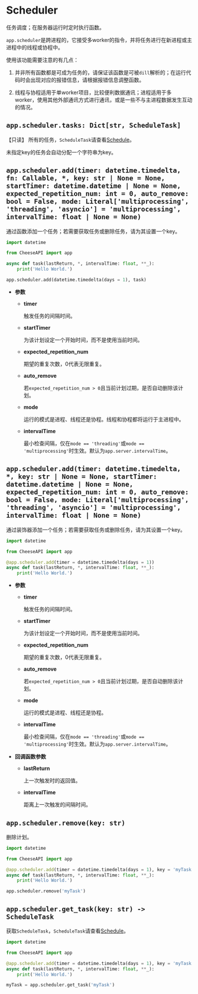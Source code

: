 # **Scheduler**

任务调度；在服务器运行时定时执行函数。

`app.scheduler`是跨进程的，它接受多worker的指令，并将任务进行在新进程或主进程中的线程或协程中。

使用该功能需要注意的有几点：

1. 并非所有函数都是可成为任务的，请保证该函数是可被`dill`解析的；在运行代码时会出现对应的报错信息，请根据报错信息调整函数。

2. 线程与协程适用于单worker项目，比较便利数据通讯；进程适用于多worker，使用其他外部通讯方式进行通讯，或是一些不与主进程数据发生互动的情况。

## **`app.scheduler.tasks: Dict[str, ScheduleTask]`**

【只读】 所有的任务，`ScheduleTask`请查看[Schedule](../Schedule.md)。

未指定key的任务会自动分配一个字符串为key。

## **`app.scheduler.add(timer: datetime.timedelta, fn: Callable, *, key: str | None = None, startTimer: datetime.datetime | None = None, expected_repetition_num: int = 0, auto_remove: bool = False, mode: Literal['multiprocessing', 'threading', 'asyncio'] = 'multiprocessing', intervalTime: float | None = None)`**

通过函数添加一个任务；若需要获取任务或删除任务，请为其设置一个key。

```python
import datetime

from CheeseAPI import app

async def task(lastReturn, *, intervalTime: float, **_):
    print('Hello World.')

app.scheduler.add(datetime.timedelta(days = 1), task)
```

- **参数**

    - **timer**

        触发任务的间隔时间。

    - **startTimer**

        为该计划设定一个开始时间，而不是使用当前时间。

    - **expected_repetition_num**

        期望的重复次数，0代表无限重复。

    - **auto_remove**

        若`expected_repetition_num > 0`且当前计划过期，是否自动删除该计划。

    - **mode**

        运行的模式是进程、线程还是协程。线程和协程都将运行于主进程中。

    - **intervalTime**

        最小检查间隔，仅在`mode == 'threading'`或`mode == 'multiprocessing'`时生效。默认为`app.server.intervalTime`。

## **`app.scheduler.add(timer: datetime.timedelta, *, key: str | None = None, startTimer: datetime.datetime | None = None, expected_repetition_num: int = 0, auto_remove: bool = False, mode: Literal['multiprocessing', 'threading', 'asyncio'] = 'multiprocessing', intervalTime: float | None = None)`**

通过装饰器添加一个任务；若需要获取任务或删除任务，请为其设置一个key。

```python
import datetime

from CheeseAPI import app

@app.scheduler.add(timer = datetime.timedelta(days = 1))
async def task(lastReturn, *, intervalTime: float, **_):
    print('Hello World.')
```

- **参数**

    - **timer**

        触发任务的间隔时间。

    - **startTimer**

        为该计划设定一个开始时间，而不是使用当前时间。

    - **expected_repetition_num**

        期望的重复次数，0代表无限重复。

    - **auto_remove**

        若`expected_repetition_num > 0`且当前计划过期，是否自动删除该计划。

    - **mode**

        运行的模式是进程、线程还是协程。

    - **intervalTime**

        最小检查间隔，仅在`mode == 'threading'`或`mode == 'multiprocessing'`时生效。默认为`app.server.intervalTime`。

- **回调函数参数**

    - **lastReturn**

        上一次触发时的返回值。

    - **intervalTime**

        距离上一次触发的间隔时间。

## **`app.scheduler.remove(key: str)`**

删除计划。

```python
import datetime

from CheeseAPI import app

@app.scheduler.add(timer = datetime.timedelta(days = 1), key = 'myTask')
async def task(lastReturn, *, intervalTime: float, **_):
    print('Hello World.')

app.scheduler.remove('myTask')
```

## **`app.scheduler.get_task(key: str) -> ScheduleTask`**

获取`ScheduleTask`，`ScheduleTask`请查看[Schedule](../Schedule.md)。

```python
import datetime

from CheeseAPI import app

@app.scheduler.add(timer = datetime.timedelta(days = 1), key = 'myTask')
async def task(lastReturn, *, intervalTime: float, **_):
    print('Hello World.')

myTask = app.scheduler.get_task('myTask')
```
